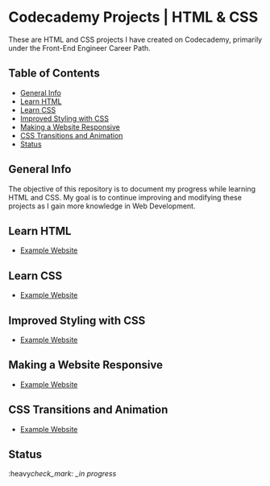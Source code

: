 # Codecademy Projects | HTML & CSS

These are HTML and CSS projects I have created on Codecademy, primarily under the Front-End Engineer Career Path.

## Table of Contents

- [General Info](#general-info)
- [Learn HTML](#learn-html)
- [Learn CSS](#learn-css)
- [Improved Styling with CSS](#improved-styling-with-css)
- [Making a Website Responsive](#making-a-website-responsive)
- [CSS Transitions and Animation](#css-transitions-and-animation)
- [Status](#status)

## General Info

The objective of this repository is to document my progress while learning HTML and CSS. My goal is to continue improving and modifying these projects as I gain more knowledge in Web Development.

## Learn HTML

- [Example Website](https://)

## Learn CSS

- [Example Website](https://)

## Improved Styling with CSS

- [Example Website](https://)

## Making a Website Responsive

- [Example Website](https://)

## CSS Transitions and Animation

- [Example Website](https://)

## Status

:heavy*check_mark: \_in progress*

